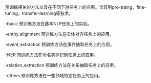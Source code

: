 预训练相关的方法以及在不同下游任务上的应用。涉及到pre-traing，fine-tuning，transfer-learning等技术。

  -basic 预训练方法在基本NLP任务上的实验。
  
  -entity_alignment 预训练方法在实体对齐任务上的应用。
  
  -event_extraction 预训练方法在事件抽取任务上的应用。
  
  -NER 预训练方法在命名实体识别任务上的应用。
  
  -relation_extraction 预训练方法在关系抽取任务上的应用。
  
  -others 预训练方法在一些领域特定任务上的应用。
  
